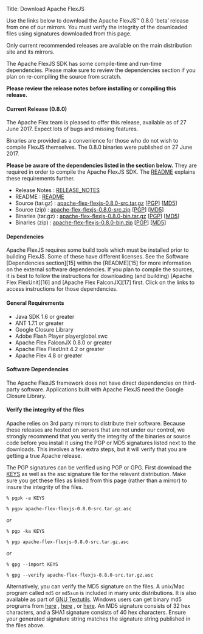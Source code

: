 Title:  Download Apache FlexJS

Use the links below to download the Apache FlexJS™ 0.8.0 ‘beta’ release from one of our mirrors. You must verify the integrity of the downloaded files using signatures downloaded from this page.

Only current recommended releases are available on the main distribution site and its mirrors.

The Apache FlexJS SDK has some compile-time and run-time dependencies.  Please make sure to review the dependencies section if you plan on re-compiling the source from scratch.

**Please review the release notes before installing or compiling this release.**

<div class="headline"><h4>Current Release (0.8.0)</h4></div>

The Apache Flex team is pleased to offer this release, available as of 27 June 2017.  Expect lots of bugs and missing features.

Binaries are provided as a convenience for those who do not wish to compile FlexJS themselves.  The 0.8.0 binaries were published on 27 June 2017.

**Please be aware of the dependencies listed in the section below.**  They are required in order to compile the Apache FlexJS SDK.  The [README][15] explains these requirements further.

- Release Notes : [RELEASE_NOTES][2]
- README : [README][15]
- Source (tar.gz) : [apache-flex-flexjs-0.8.0-src.tar.gz][3] [[PGP](http://www.apache.org/dist/flex/flexjs/0.8.0/apache-flex-flexjs-0.8.0-src.tar.gz.asc)] [[MD5](http://www.apache.org/dist/flex/flexjs/0.8.0/apache-flex-flexjs-0.8.0-src.tar.gz.md5)]
- Source (zip) : [apache-flex-flexjs-0.8.0-src.zip][4] [[PGP](http://www.apache.org/dist/flex/flexjs/0.8.0/apache-flex-flexjs-0.8.0-src.zip.asc)] [[MD5](http://www.apache.org/dist/flex/flexjs/0.8.0/apache-flex-flexjs-0.8.0-src.zip.md5)]
- Binaries (tar.gz) : [apache-flex-flexjs-0.8.0-bin.tar.gz][7] [[PGP](http://www.apache.org/dist/flex/flexjs/0.8.0/binaries/apache-flex-flexjs-0.8.0-bin.tar.gz.asc)] [[MD5](http://www.apache.org/dist/flex/flexjs/0.8.0/binaries/apache-flex-flexjs-0.8.0-bin.tar.gz.md5)]
- Binaries (zip) : [apache-flex-flexjs-0.8.0-bin.zip][8] [[PGP](http://www.apache.org/dist/flex/flexjs/0.8.0/binaries/apache-flex-flexjs-0.8.0-bin.zip.asc)] [[MD5](http://www.apache.org/dist/flex/flexjs/0.8.0/binaries/apache-flex-flexjs-0.8.0-bin.zip.md5)]

<div class="headline"><h4>Dependencies</h4></div>
Apache FlexJS requires some build tools which must be installed prior to building FlexJS.  Some of these have different licenses. See the Software [Dependencies section][15] within the [README][15] for more information on the external software dependencies.  If you plan to compile the sources, it is best to follow the instructions for downloading (and building) [Apache Flex FlexUnit][16] and [Apache Flex FalconJX][17] first.  Click on the links to access instructions for those dependencies.

#### General Requirements
- Java SDK 1.6 or greater
- ANT 1.7.1 or greater
- Google Closure Library
- Adobe Flash Player playerglobal.swc
- Apache Flex FalconJX 0.8.0 or greater
- Apache Flex FlexUnit 4.2 or greater
- Apache Flex 4.8 or greater

#### Software Dependencies

The Apache FlexJS framework does not have direct dependencies on third-party software.  Applications built with Apache FlexJS need the Google Closure Library.

#### Verify the integrity of the files

Apache relies on 3rd party mirrors to distribute their software.  Because these releases are hosted on servers that are not under our control, we strongly recommend that you verify the integrity of the binaries or source code before you install it using the PGP or MD5 signatures listed next to the downloads.  This involves a few extra steps, but it will verify that you are getting a true Apache release.

The PGP signatures can be verified using PGP or GPG. First download the [KEYS][10] as well as the asc signature file for the relevant distribution. Make sure you get these files as linked from this page (rather than a mirror) to insure the integrity of the files.

    % pgpk -a KEYS

    % pgpv apache-flex-flexjs-0.8.0-src.tar.gz.asc

*or*

    % pgp -ka KEYS

    % pgp apache-flex-flexjs-0.8.0-src.tar.gz.asc

*or*

    % gpg --import KEYS

    % gpg --verify apache-flex-flexjs-0.8.0-src.tar.gz.asc


Alternatively, you can verify the MD5 signature on the files. A unix/Mac program called `md5` or `md5sum` is included in many unix distributions. It is also available as part of [GNU Textutils][11]. Windows users can get binary md5 programs from [here][12] , [here][13] , or [here][14]. An MD5 signature consists of 32 hex characters, and a SHA1 signature consists of 40 hex characters. Ensure your generated signature string matches the signature string published in the files above.


[2]: http://www.apache.org/dyn/closer.lua/flex/flexjs/0.8.0/RELEASE_NOTES
[3]: http://www.apache.org/dyn/closer.lua/flex/flexjs/0.8.0/apache-flex-flexjs-0.8.0-src.tar.gz
[4]: http://www.apache.org/dyn/closer.lua/flex/flexjs/0.8.0/apache-flex-flexjs-0.8.0-src.zip
[7]: http://www.apache.org/dyn/closer.lua/flex/flexjs/0.8.0/binaries/apache-flex-flexjs-0.8.0-bin.tar.gz
[8]: http://www.apache.org/dyn/closer.lua/flex/flexjs/0.8.0/binaries/apache-flex-flexjs-0.8.0-bin.zip
[10]: http://www.apache.org/dist/flex/KEYS
[11]: http://www.gnu.org/software/textutils/textutils.html
[12]: http://www.fourmilab.ch/md5/
[13]: http://www.pc-tools.net/win32/freeware/console/
[14]: http://www.slavasoft.com/fsum/
[15]: http://www.apache.org/dyn/closer.lua/flex/flexjs/0.8.0/READme
[16]: http://flex.apache.org/download-flexunit.html
[17]: http://flex.apache.org/download-falconjx.html
